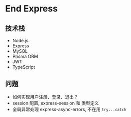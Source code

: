 # End Express

## 技术栈

- Node.js
- Express
- MySQL
- Prisma ORM
- JWT
- TypeScript

## 问题

- 如何实现用户注册、登录、退出？
- session 配置, express-session 和 类型定义
- 全局异常处理 express-async-errors, 不在用 `try...catch`

